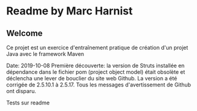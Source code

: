 # Readme by Marc Harnist
## Welcome
Ce projet est un exercice d'entraînement pratique de création d'un projet Java avec le framework Maven

Date: 2019-10-08
Première découverte: la version de Struts installée en dépendance dans le fichier pom (project object model) était obsolète et déclencha une lever de bouclier du site web Github.
La version a été corrigée de 2.5.10.1 à 2.5.17.
Tous les messages d'avertissement de Github ont disparu.

Tests sur readme

